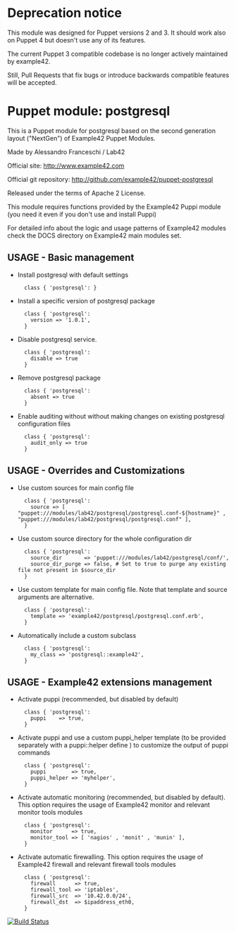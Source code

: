 # Deprecation notice

This module was designed for Puppet versions 2 and 3. It should work also on Puppet 4 but doesn't use any of its features.

The current Puppet 3 compatible codebase is no longer actively maintained by example42.

Still, Pull Requests that fix bugs or introduce backwards compatible features will be accepted.


# Puppet module: postgresql

This is a Puppet module for postgresql based on the second generation layout ("NextGen") of Example42 Puppet Modules.

Made by Alessandro Franceschi / Lab42

Official site: http://www.example42.com

Official git repository: http://github.com/example42/puppet-postgresql

Released under the terms of Apache 2 License.

This module requires functions provided by the Example42 Puppi module (you need it even if you don't use and install Puppi)

For detailed info about the logic and usage patterns of Example42 modules check the DOCS directory on Example42 main modules set.

## USAGE - Basic management

* Install postgresql with default settings

        class { 'postgresql': }

* Install a specific version of postgresql package

        class { 'postgresql':
          version => '1.0.1',
        }

* Disable postgresql service.

        class { 'postgresql':
          disable => true
        }

* Remove postgresql package

        class { 'postgresql':
          absent => true
        }

* Enable auditing without without making changes on existing postgresql configuration files

        class { 'postgresql':
          audit_only => true
        }


## USAGE - Overrides and Customizations
* Use custom sources for main config file 

        class { 'postgresql':
          source => [ "puppet:///modules/lab42/postgresql/postgresql.conf-${hostname}" , "puppet:///modules/lab42/postgresql/postgresql.conf" ], 
        }


* Use custom source directory for the whole configuration dir

        class { 'postgresql':
          source_dir       => 'puppet:///modules/lab42/postgresql/conf/',
          source_dir_purge => false, # Set to true to purge any existing file not present in $source_dir
        }

* Use custom template for main config file. Note that template and source arguments are alternative. 

        class { 'postgresql':
          template => 'example42/postgresql/postgresql.conf.erb',
        }

* Automatically include a custom subclass

        class { 'postgresql':
          my_class => 'postgresql::example42',
        }


## USAGE - Example42 extensions management 
* Activate puppi (recommended, but disabled by default)

        class { 'postgresql':
          puppi    => true,
        }

* Activate puppi and use a custom puppi_helper template (to be provided separately with a puppi::helper define ) to customize the output of puppi commands 

        class { 'postgresql':
          puppi        => true,
          puppi_helper => 'myhelper', 
        }

* Activate automatic monitoring (recommended, but disabled by default). This option requires the usage of Example42 monitor and relevant monitor tools modules

        class { 'postgresql':
          monitor      => true,
          monitor_tool => [ 'nagios' , 'monit' , 'munin' ],
        }

* Activate automatic firewalling. This option requires the usage of Example42 firewall and relevant firewall tools modules

        class { 'postgresql':       
          firewall      => true,
          firewall_tool => 'iptables',
          firewall_src  => '10.42.0.0/24',
          firewall_dst  => $ipaddress_eth0,
        }


[![Build Status](https://travis-ci.org/example42/puppet-postgresql.png?branch=master)](https://travis-ci.org/example42/puppet-postgresql)
